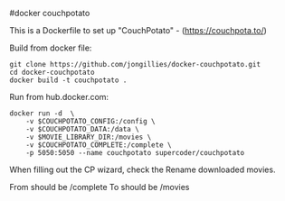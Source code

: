 #docker couchpotato

This is a Dockerfile to set up "CouchPotato" - (https://couchpota.to/)

Build from docker file:

```
git clone https://github.com/jongillies/docker-couchpotato.git
cd docker-couchpotato
docker build -t couchpotato .
```

Run from hub.docker.com:

```
docker run -d  \
    -v $COUCHPOTATO_CONFIG:/config \
    -v $COUCHPOTATO_DATA:/data \
    -v $MOVIE_LIBRARY_DIR:/movies \
    -v $COUCHPOTATO_COMPLETE:/complete \
    -p 5050:5050 --name couchpotato supercoder/couchpotato
```

When filling out the CP wizard, check the Rename downloaded movies.

From should be /complete
To   should be /movies

